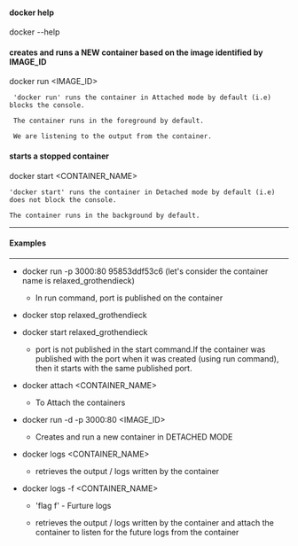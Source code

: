 #### docker help

docker --help

#### creates and runs a NEW container based on the image identified by IMAGE_ID

docker run <IMAGE_ID>

```
 'docker run' runs the container in Attached mode by default (i.e) blocks the console.

 The container runs in the foreground by default.

 We are listening to the output from the container.

```

#### starts a stopped container

docker start <CONTAINER_NAME>

```
'docker start' runs the container in Detached mode by default (i.e) does not block the console.

The container runs in the background by default.

```

---

#### Examples

---

- docker run -p 3000:80 95853ddf53c6 (let's consider the container name is relaxed_grothendieck)

  - In run command, port is published on the container

- docker stop relaxed_grothendieck

- docker start relaxed_grothendieck

  - port is not published in the start command.If the container was published with the port when it was created (using run command), then it starts with the same published port.

- docker attach <CONTAINER_NAME>

  - To Attach the containers

- docker run -d -p 3000:80 <IMAGE_ID>

  - Creates and run a new container in DETACHED MODE

- docker logs <CONTAINER_NAME>

  - retrieves the output / logs written by the container

- docker logs -f <CONTAINER_NAME>

  - 'flag f' - Furture logs

  - retrieves the output / logs written by the container and attach the container to listen for the future logs from the container
